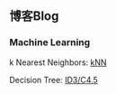 ## 博客Blog
### Machine Learning
k Nearest Neighbors: [kNN](https://github.com/itchencheng/pythonml/issues/1)

Decision Tree: [ID3/C4.5](https://github.com/itchencheng/pythonml/issues/2)

